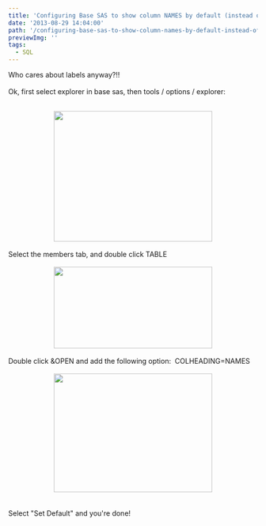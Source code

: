 ```yaml
---
title: 'Configuring Base SAS to show column NAMES by default (instead of labels)'
date: '2013-08-29 14:04:00'
path: '/configuring-base-sas-to-show-column-names-by-default-instead-of-labels/'
previewImg: ''
tags:
  - SQL
---
```


Who cares about labels anyway?!!<br /><br />Ok, first select explorer in base sas, then tools / options / explorer:<br /><br /><div style="clear: both; text-align: center;"><a href="../images/Screen+Shot+2013-08-29+at+15.00.31.png" style="margin-left: 1em; margin-right: 1em;"><img border="0" height="264" src="http://1.bp.blogspot.com/-tJzDjWP1LJM/Uh9UMGgIrHI/AAAAAAAAAX0/5z9yiGiPEQk/s320/Screen+Shot+2013-08-29+at+15.00.31.png" width="320" /></a></div><br />Select the members tab, and double click TABLE<br /><br /><div style="clear: both; text-align: center;"><a href="../images/Screen+Shot+2013-08-29+at+15.01.39.png" style="margin-left: 1em; margin-right: 1em;"><img border="0" height="165" src="http://4.bp.blogspot.com/-Y-3I7jvjo8Q/Uh9UYai1xgI/AAAAAAAAAX8/PG_FmYYV0pY/s320/Screen+Shot+2013-08-29+at+15.01.39.png" width="320" /></a></div><br />Double click &amp;OPEN and add the following option: &nbsp;COLHEADING=NAMES<br /><br /><div style="clear: both; text-align: center;"><a href="../images/Screen+Shot+2013-08-29+at+15.03.19.png" style="margin-left: 1em; margin-right: 1em;"><img border="0" height="240" src="http://3.bp.blogspot.com/-9Z1-J_q7l4s/Uh9Uyju15QI/AAAAAAAAAYE/YtV0oGYaZxI/s320/Screen+Shot+2013-08-29+at+15.03.19.png" width="320" /></a></div><br /><br />Select "Set Default" and you're done!<br /><br />
